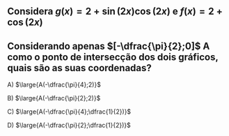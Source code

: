 ## Considera $g(x)=2+\sin{(2x)}\cos{(2x)}$ e $f(x)=2+\cos{(2x)}$
## Considerando apenas $[-\dfrac{\pi}{2};0]$ A como o ponto de intersecção dos dois gráficos, quais são as suas coordenadas?

A) $\large{A(-\dfrac{\pi}{4};2)}$

B) $\large{A(-\dfrac{\pi}{2};2)}$

C) $\large{A(-\dfrac{\pi}{4};\dfrac{1}{2})}$

D) $\large{A(-\dfrac{\pi}{2};\dfrac{1}{2})}$

